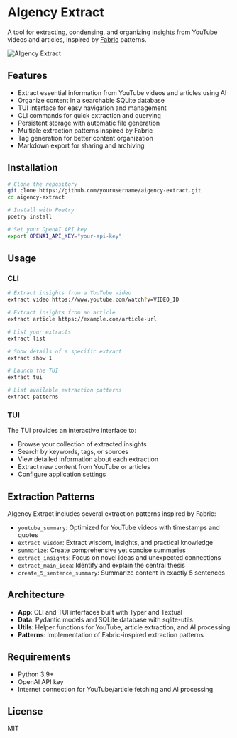 # AIgency Extract

A tool for extracting, condensing, and organizing insights from YouTube videos and articles, inspired by [Fabric](https://github.com/danielmiessler/fabric) patterns.

![AIgency Extract](https://via.placeholder.com/800x450.png?text=AIgency+Extract+TUI)

## Features

- Extract essential information from YouTube videos and articles using AI
- Organize content in a searchable SQLite database
- TUI interface for easy navigation and management
- CLI commands for quick extraction and querying
- Persistent storage with automatic file generation
- Multiple extraction patterns inspired by Fabric
- Tag generation for better content organization
- Markdown export for sharing and archiving

## Installation

```bash
# Clone the repository
git clone https://github.com/yourusername/aigency-extract.git
cd aigency-extract

# Install with Poetry
poetry install

# Set your OpenAI API key
export OPENAI_API_KEY="your-api-key"
```

## Usage

### CLI

```bash
# Extract insights from a YouTube video
extract video https://www.youtube.com/watch?v=VIDEO_ID

# Extract insights from an article
extract article https://example.com/article-url

# List your extracts
extract list

# Show details of a specific extract
extract show 1

# Launch the TUI
extract tui

# List available extraction patterns
extract patterns
```

### TUI

The TUI provides an interactive interface to:
- Browse your collection of extracted insights
- Search by keywords, tags, or sources
- View detailed information about each extraction
- Extract new content from YouTube or articles
- Configure application settings

## Extraction Patterns

AIgency Extract includes several extraction patterns inspired by Fabric:

- `youtube_summary`: Optimized for YouTube videos with timestamps and quotes
- `extract_wisdom`: Extract wisdom, insights, and practical knowledge
- `summarize`: Create comprehensive yet concise summaries
- `extract_insights`: Focus on novel ideas and unexpected connections
- `extract_main_idea`: Identify and explain the central thesis
- `create_5_sentence_summary`: Summarize content in exactly 5 sentences

## Architecture

- **App**: CLI and TUI interfaces built with Typer and Textual
- **Data**: Pydantic models and SQLite database with sqlite-utils
- **Utils**: Helper functions for YouTube, article extraction, and AI processing
- **Patterns**: Implementation of Fabric-inspired extraction patterns

## Requirements

- Python 3.9+
- OpenAI API key
- Internet connection for YouTube/article fetching and AI processing

## License

MIT
